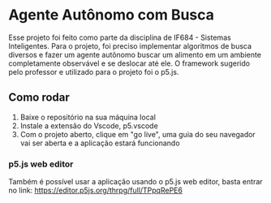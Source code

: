 # Agente Autônomo com Busca

Esse projeto foi feito como parte da disciplina de IF684 - Sistemas Inteligentes. Para o projeto, foi preciso implementar algoritmos de busca diversos e fazer um agente autônomo buscar um alimento em um ambiente completamente observável e se deslocar até ele. O framework sugerido pelo professor e utilizado para o projeto foi o p5.js.

## Como rodar
1. Baixe o repositório na sua máquina local
2. Instale a extensão do Vscode, p5.vscode
3. Com o projeto aberto, clique em "go live", uma guia do seu navegador vai ser aberta e a aplicação estará funcionando

### p5.js web editor
Também é possível usar a aplicação usando o p5.js web editor, basta entrar no link:
https://editor.p5js.org/thrpg/full/TPpqRePE6
